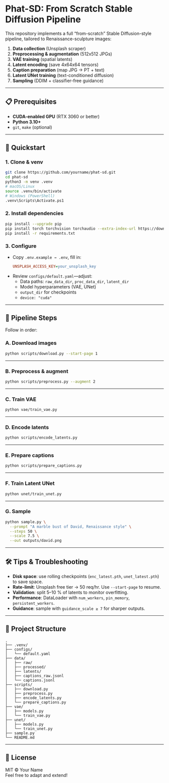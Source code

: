 # Phat-SD: From Scratch Stable Diffusion Pipeline

This repository implements a full “from-scratch” Stable Diffusion-style pipeline, tailored to Renaissance-sculpture images:

1. **Data collection** (Unsplash scraper)  
2. **Preprocessing & augmentation** (512x512 JPGs)  
3. **VAE training** (spatial latents)  
4. **Latent encoding** (save 4x64x64 tensors)  
5. **Caption preparation** (map JPG → PT + text)  
6. **Latent UNet training** (text-conditioned diffusion)  
7. **Sampling** (DDIM + classifier-free guidance)

---

## 📋 Prerequisites

- **CUDA-enabled GPU** (RTX 3060 or better)  
- **Python 3.10+**  
- `git`, `make` (optional)

---

## 🚀 Quickstart

### 1. Clone & venv

```bash
git clone https://github.com/yourname/phat-sd.git
cd phat-sd
python3 -m venv .venv
# macOS/Linux
source .venv/bin/activate
# Windows (PowerShell)
.venv\Scripts\Activate.ps1
```

### 2. Install dependencies

```bash
pip install --upgrade pip
pip install torch torchvision torchaudio --extra-index-url https://download.pytorch.org/whl/cu118 # Adjust for your CUDA version
pip install -r requirements.txt
```

### 3. Configure

- Copy `.env.example → .env`, fill in:
  ```ini
  UNSPLASH_ACCESS_KEY=your_unsplash_key
  ```
- Review `configs/default.yaml`—adjust:
  - Data paths: `raw_data_dir`, `proc_data_dir`, `latent_dir`  
  - Model hyperparameters (VAE, UNet)  
  - `output_dir` for checkpoints  
  - `device: "cuda"`  

---

## 🔧 Pipeline Steps

Follow in order:

### A. Download images

```bash
python scripts/download.py --start-page 1
```

---

### B. Preprocess & augment

```bash
python scripts/preprocess.py --augment 2
```

---

### C. Train VAE

```bash
python vae/train_vae.py
```

---

### D. Encode latents

```bash
python scripts/encode_latents.py
```

---

### E. Prepare captions

```bash
python scripts/prepare_captions.py
```

---

### F. Train Latent UNet

```bash
python unet/train_unet.py
```

---

### G. Sample

```bash
python sample.py \
  --prompt "A marble bust of David, Renaissance style" \
  --steps 50 \
  --scale 7.5 \
  --out outputs/david.png
```

---

## 🛠️ Tips & Troubleshooting

- **Disk space**: use rolling checkpoints (`enc_latest.pth`, `unet_latest.pth`) to save space.  
- **Rate-limit**: Unsplash free tier → 50 req/hr. Use `--start-page` to resume.  
- **Validation**: split 5–10 % of latents to monitor overfitting.  
- **Performance**: DataLoader with `num_workers`, `pin_memory`, `persistent_workers`.  
- **Guidance**: sample with `guidance_scale ≥ 7` for sharper outputs.

---

## 📁 Project Structure

```
.
├── .venv/               
├── configs/
│   └── default.yaml
├── data/
│   ├── raw/
│   ├── processed/
│   ├── latents/
│   ├── captions_raw.jsonl
│   └── captions.jsonl
├── scripts/
│   ├── download.py
│   ├── preprocess.py
│   ├── encode_latents.py
│   └── prepare_captions.py
├── vae/
│   ├── models.py
│   └── train_vae.py
├── unet/
│   ├── models.py
│   └── train_unet.py
├── sample.py
└── README.md
```

---

## 📜 License

MIT © Your Name  
Feel free to adapt and extend!
